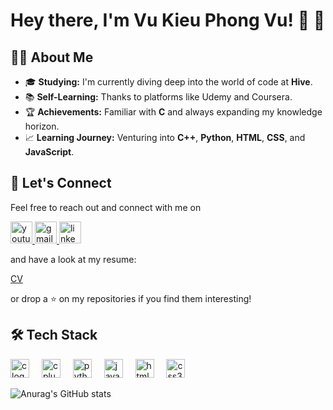 # Hey there, I'm Vu Kieu Phong Vu! :wave: :rocket:

## :man_student: About Me

- 🎓 **Studying:** I'm currently diving deep into the world of code at **Hive**.
- :books: **Self-Learning:** Thanks to platforms like Udemy and Coursera.
- :trophy: **Achievements:** Familiar with **C** and always expanding my knowledge horizon.
- :chart_with_upwards_trend: **Learning Journey:** Venturing into **C++**, **Python**, **HTML**, **CSS**, and **JavaScript**.

###
###

## :handshake: Let's Connect

Feel free to reach out and connect with me on 
  <!-- <img src="https://img.shields.io/static/v1?message=Discord&logo=discord&label=&color=7289DA&logoColor=white&labelColor=&style=for-the-badge" height="35" alt="discord logo"  /> -->
<div align="left">
  <a href="https://www.youtube.com/channel/UC4yqTlw-0LxCW4b7RZvPbug" target="_blank"> 
    <img src="https://img.shields.io/static/v1?message=Youtube&logo=youtube&label=&color=FF0000&logoColor=white&labelColor=&style=for-the-badge" height="35" alt="youtube logo"  /> 
  </a>
  <a href="mailto:vuvu.connect@gmail.com" target="_blank">
    <img src="https://img.shields.io/static/v1?message=Gmail&logo=gmail&label=&color=D14836&logoColor=white&labelColor=&style=for-the-badge" height="35" alt="gmail logo" /> 
  </a>
  <a href="https://www.linkedin.com/in/vu-kieu-phong-vu-58b623141" target="_blank">
    <img src="https://img.shields.io/static/v1?message=LinkedIn&logo=linkedin&label=&color=0077B5&logoColor=white&labelColor=&style=for-the-badge https://www.linkedin.com/in/vu-kieu-phong-vu-58b623141" height="35" alt="linkedin logo"/>
  </a>
</div>


and have a look at my resume:

[CV](https://drive.google.com/file/d/1lx5XG5jWTW0jADvtnTnfcjpIcMfo7qC8/view?usp=drive_link)

or drop a :star: on my repositories if you find them interesting!

## :hammer_and_wrench: Tech Stack

<div align="left">
  <img src="https://cdn.jsdelivr.net/gh/devicons/devicon/icons/c/c-original.svg" height="30" alt="c logo"  />
  <img width="12" />
  <img src="https://cdn.jsdelivr.net/gh/devicons/devicon/icons/cplusplus/cplusplus-original.svg" height="30" alt="cplusplus logo"  />
  <img width="12" />
  <img src="https://cdn.jsdelivr.net/gh/devicons/devicon/icons/python/python-original.svg" height="30" alt="python logo"  />
  <img width="12" />
  <img src="https://cdn.jsdelivr.net/gh/devicons/devicon/icons/javascript/javascript-original.svg" height="30" alt="javascript logo"  />
  <img width="12" />
  <img src="https://cdn.jsdelivr.net/gh/devicons/devicon/icons/html5/html5-original.svg" height="30" alt="html5 logo"  />
  <img width="12" />
  <img src="https://cdn.jsdelivr.net/gh/devicons/devicon/icons/css3/css3-original.svg" height="30" alt="css3 logo"  />
</div>

![Anurag's GitHub stats](https://github-readme-stats.vercel.app/api?username=kieubo90&theme=calm_pink_icons=true)

